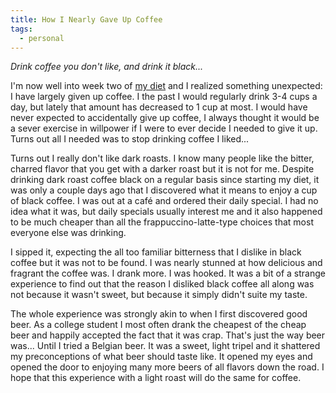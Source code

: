 ```yaml
---
title: How I Nearly Gave Up Coffee
tags:
  - personal
---
```


_Drink coffee you don't like, and drink it black..._

I'm now well into week two of [my diet][abs] and I realized something unexpected: I have largely given up coffee. I the past I would regularly drink 3-4 cups a day, but lately that amount has decreased to 1 cup at most. I would have never expected to accidentally give up coffee, I always thought it would be a sever exercise in willpower if I were to ever decide I needed to give it up. Turns out all I needed was to stop drinking coffee I liked...

Turns out I really don't like dark roasts. I know many people like the bitter, charred flavor that you get with a darker roast but it is not for me. Despite drinking dark roast coffee black on a regular basis since starting my diet, it was only a couple days ago that I discovered what it means to enjoy a cup of black coffee. I was out at a café and ordered their daily special. I had no idea what it was, but daily specials usually interest me and it also happened to be much cheaper than all the frappuccino-latte-type choices that most everyone else was drinking.

I sipped it, expecting the all too familiar bitterness that I dislike in black coffee but it was not to be found. I was nearly stunned at how delicious and fragrant the coffee was. I drank more. I was hooked. It was a bit of a strange experience to find out that the reason I disliked black coffee all along was not because it wasn't sweet, but because it simply didn't suite my taste.

The whole experience was strongly akin to when I first discovered good beer. As a college student I most often drank the cheapest of the cheap beer and happily accepted the fact that it was crap. That's just the way beer was... Until I tried a Belgian beer. It was a sweet, light tripel and it shattered my preconceptions of what beer should taste like. It opened my eyes and opened the door to enjoying many more beers of all flavors down the road. I hope that this experience with a light roast will do the same for coffee.

[abs]: http://blog.iansinnott.com/road-to-absterdam-part-1/
